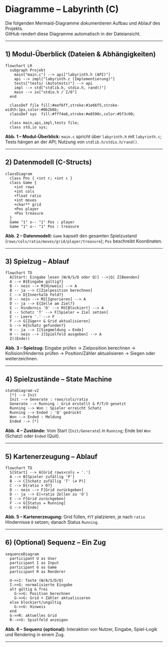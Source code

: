 # Diagramme – Labyrinth (C)

Die folgenden Mermaid-Diagramme dokumentieren Aufbau und Ablauf des Projekts.  
GitHub rendert diese Diagramme automatisch in der Dateiansicht.

---

## 1) Modul-Überblick (Dateien & Abhängigkeiten)

```mermaid
flowchart LR
  subgraph Projekt
    main["main.c"] --> api["labyrinth.h (API)"]
    api --> impl["labyrinth.c (Implementierung)"]
    tests["tests/ (Autotests)"] --> api
    impl --> std["stdlib.h, stdio.h, rand()"]
    main --> io["stdio.h / I/O"]
  end

  classDef file fill:#eef6ff,stroke:#1e66f5,stroke-width:1px,color:#0b2b6b;
  classDef sys  fill:#fff4e6,stroke:#e8590c,color:#5f3c00;

  class main,api,impl,tests file;
  class std,io sys;
```

**Abb. 1 – Modul-Überblick:** `main.c` spricht über `labyrinth.h` mit `labyrinth.c`; Tests hängen an der API; Nutzung von `stdlib.h/stdio.h/rand()`.

---

## 2) Datenmodell (C-Structs)

```mermaid
classDiagram
  class Pos { +int r; +int c }
  class Game {
    +int rows
    +int cols
    +float ratio
    +int moves
    +char** grid
    +Pos player
    +Pos treasure
  }
  Game "1" o-- "1" Pos : player
  Game "1" o-- "1" Pos : treasure
```

**Abb. 2 – Datenmodell:** `Game` kapselt den gesamten Spielzustand (`rows/cols/ratio/moves/grid/player/treasure`); `Pos` beschreibt Koordinaten.

---

## 3) Spielzug – Ablauf

```mermaid
flowchart TD
  A[Start: Eingabe lesen (W/A/S/D oder Q)] -->|Q| Z[Beenden]
  A --> B{Eingabe gültig?}
  B -- nein --> M[Hinweis] --> A
  B -- ja --> C[Zielposition berechnen]
  C --> D{Innerhalb Feld?}
  D -- nein --> M2[Ignorieren] --> A
  D -- ja --> E{Zelle am Ziel?}
  E -- Hindernis 'O' --> M3[Blockiert] --> A
  E -- Schatz 'T' --> F[Spieler = Ziel setzen]
  E -- Leere '.' --> F
  F --> G[Züge++ & Grid aktualisieren]
  G --> H{Schatz gefunden?}
  H -- ja --> I[Siegmeldung → Ende]
  H -- nein --> J[Spielfeld ausgeben] --> A
  Z((Ende))
```

**Abb. 3 – Spielzug:** Eingabe prüfen → Zielposition berechnen → Kollision/Hindernis prüfen → Position/Zähler aktualisieren → Siegen oder weiterzeichnen.

---

## 4) Spielzustände – State Machine

```mermaid
stateDiagram-v2
  [*] --> Init
  Init --> Generate : rows/cols/ratio
  Generate --> Running : Grid erstellt & P/T/O gesetzt
  Running --> Won : Spieler erreicht Schatz
  Running --> Ended : 'Q' gedrückt
  Won --> Ended : Meldung
  Ended --> [*]
```

**Abb. 4 – Zustände:** Vom Start (`Init/Generate`) in `Running`; Ende bei `Won` (Schatz) oder `Ended` (Quit).

---

## 5) Kartenerzeugung – Ablauf

```mermaid
flowchart TD
  S[Start] --> A[Grid rows×cols = '.']
  A --> B[Spieler zufällig 'P']
  B --> C[Schatz zufällig 'T' (≠ P)]
  C --> D{ratio > 0?}
  D -- nein --> F[Grid zurückgeben]
  D -- ja --> E[≈ratio Zellen zu 'O']
  E --> F[Grid zurückgeben]
  F --> G[Status = Running]
  G --> H[Ende]
```

**Abb. 5 – Kartenerzeugung:** Grid füllen, `P`/`T` platzieren, je nach `ratio` Hindernisse `O` setzen; danach Status `Running`.

---

## 6) (Optional) Sequenz – Ein Zug

```mermaid
sequenceDiagram
  participant U as User
  participant I as Input
  participant G as Game
  participant R as Renderer

  U->>I: Taste (W/A/S/D/Q)
  I->>G: normalisierte Eingabe
  alt gültig & frei
    G->>G: Position berechnen
    G->>G: Grid + Zähler aktualisieren
  else blockiert/ungültig
    G->>U: Hinweis
  end
  G->>R: aktuelles Grid
  R-->>U: Spielfeld anzeigen
```

**Abb. 6 – Sequenz (optional):** Interaktion von Nutzer, Eingabe, Spiel-Logik und Rendering in einem Zug.

---
